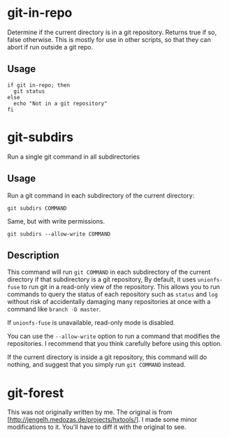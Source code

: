 # git-in-repo

Determine if the current directory is in a git repository. Returns
true if so, false otherwise. This is mostly for use in other scripts,
so that they can abort if run outside a git repo.

## Usage

    if git in-repo; then
      git status
    else
      echo "Not in a git repository"
    fi

# git-subdirs

Run a single git command in all subdirectories

## Usage

Run a git command in each subdirectory of the current directory:

    git subdirs COMMAND

Same, but with write permissions.

    git subdirs --allow-write COMMAND

## Description

This command will run `git COMMAND` in each subdirectory of the
current directory if that subdirectory is a git repository, By
default, it uses `unionfs-fuse` to run git in a read-only view of the
repository. This allows you to run commands to query the status of
each repository such as `status` and `log` without risk of
accidentally damaging many repositories at once with a command like
`branch -D master`.

If `unionfs-fuse` is unavailable, read-only mode is disabled.

You can use the `--allow-write` option to run a command that modifies
the repositories. I recommend that you think carefully before using
this option.

If the current directory is inside a git repository, this command will
do nothing, and suggest that you simply run `git COMMAND` instead.

# git-forest

This was not originally written by me. The original is from
[http://jengelh.medozas.de/projects/hxtools/]. I made some minor
modifications to it. You'll have to diff it with the original to see.
